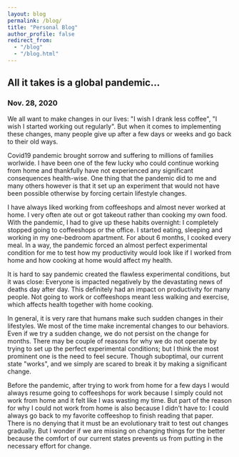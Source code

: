 ```yaml
---
layout: blog
permalink: /blog/
title: "Personal Blog"
author_profile: false
redirect_from: 
  - "/blog"
  - "/blog.html"
---
```


## All it takes is a global pandemic...
### Nov. 28, 2020

We all want to make changes in our lives: "I wish I drank less coffee", "I wish I started working out regularly". But when it comes to implementing these changes, many people give up after a few days or weeks and go back to their old ways. 

Covid19 pandemic brought sorrow and suffering to millions of families worlwide. I have been one of the few lucky who could continue working from home and thankfully have not experienced any significant consequences health-wise. One thing that the pandemic did to me and many others however is that it set up an experiment that would not have been possible otherwise by forcing certain lifestyle changes. 

I have always liked working from coffeeshops and almost never worked at home. I very often ate out or got takeout rather than cooking my own food. With the pandemic, I had to give up these habits overnight: I completely stopped going to coffeeshops or the office. I started eating, sleeping and working in my one-bedroom apartment. For about 6 months, I cooked every meal. In a way, the pandemic forced an almost perfect experimental condition for me to test how my productivity would look like if I worked from home and how cooking at home would affect my health. 

It is hard to say pandemic created the flawless experimental conditions, but it was close: Everyone is impacted negatively by the devastating news of deaths day after day. This definitely had an impact on productivity for many people. Not going to work or coffeeshops meant less walking and exercise, which affects health together with home cooking. 

In general, it is very rare that humans make such sudden changes in their lifestyles. We most of the time make incremental changes to our behaviors. Even if we try a sudden change, we do not persist on the change for months. There may be couple of reasons for why we do not operate by trying to set up the perfect experimental conditions; but I think the most prominent one is the need to feel secure. Though suboptimal, our current state "works", and we simply are scared to break it by making a significant change. 

Before the pandemic, after trying to work from home for a few days I would always resume going to coffeeshops for work because I simply could not work from home and it felt like I was wasting my time. But part of the reason for why I could not work from home is also because I didn't have to: I could always go back to my favorite coffeeshop to finish reading that paper. There is no denying that it must be an evolutionary trait to test out changes gradually. But I wonder if we are missing on changing things for the better because the comfort of our current states prevents us from putting in the necessary effort for change.
